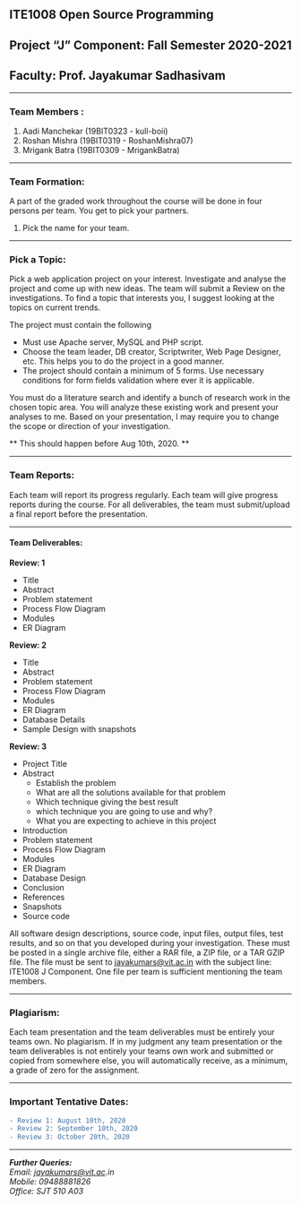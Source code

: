 ## ITE1008 Open Source Programming
## Project “J” Component: Fall Semester 2020-2021
## Faculty: Prof. Jayakumar Sadhasivam
<hr>

### Team Members :
1. Aadi Manchekar (19BIT0323 - kull-boii)
2. Roshan Mishra (19BIT0319 - RoshanMishra07)
3. Mrigank Batra (19BIT0309 - MrigankBatra)
<hr>

### Team Formation:
A part of the graded work throughout the course will be done in four persons per team. You get to pick your partners.

1. Pick the name for your team. 
<hr>

### Pick a Topic:

Pick a web application project on your interest. Investigate and analyse the project and come up with new ideas. The team will submit a Review on the investigations. To find a topic that interests you, I suggest looking at the topics on current trends.
 
The project must contain the following
*	Must use Apache server, MySQL and PHP script. 
*	Choose the team leader, DB creator, Scriptwriter, Web Page Designer, etc. This helps you to do the project in a good manner. 
*	The project should contain a minimum of 5 forms. Use necessary conditions for form fields validation where ever it is applicable. 

You must do a literature search and identify a bunch of research work in the chosen topic area. You will analyze these existing work and present your analyses to me. Based on your presentation, I may require you to change the scope or direction of your investigation. 

** This should happen before Aug 10th, 2020. **

<hr>

### Team Reports:
Each team will report its progress regularly. Each team will give progress reports during the course. For all deliverables, the team must submit/upload a final report before the presentation.

<hr>

#### Team Deliverables:

**Review: 1**
*	Title
*	Abstract
*	Problem statement
*	Process Flow Diagram
*	Modules
*	ER Diagram 

**Review: 2**
*	Title
*	Abstract
*	Problem statement
*	Process Flow Diagram
*	Modules
*	ER Diagram
*	Database Details
*	Sample Design with snapshots 

**Review: 3**
*	Project Title 
*	Abstract 
	*	Establish the problem
	*	What are all the solutions available for that problem
	*	Which technique giving the best result
	*	which technique you are going to use and why?
	*	What you are expecting to achieve in this project 
*	Introduction 
*	Problem statement
*	Process Flow Diagram
*	Modules
*	ER Diagram
*	Database Design
*	Conclusion 
*	References
*	Snapshots
*	Source code 


All software design descriptions, source code, input files, output files, test results, and so on that you developed during your investigation. These must be posted in a single archive file, either a RAR file, a ZIP file, or a TAR GZIP file. The file must be sent to jayakumars@vit.ac.in with the subject line: ITE1008 J Component. One file per team is sufficient mentioning the team members. 

<hr>

### Plagiarism:
Each team presentation and the team deliverables must be entirely your teams own. No plagiarism. If in my judgment any team presentation or the team deliverables is not entirely your teams own work and submitted or copied from somewhere else, you will automatically receive, as a minimum, a grade of zero for the assignment. 

<hr>

### Important Tentative Dates:
```diff
- Review 1: August 10th, 2020
- Review 2: September 10th, 2020
- Review 3: October 20th, 2020 
```
<hr>

_**Further Queries:**_ <br>
_Email: jayakumars@vit.ac.in_ <br>
_Mobile: 09488881826_ <br>
_Office: SJT 510 A03_
